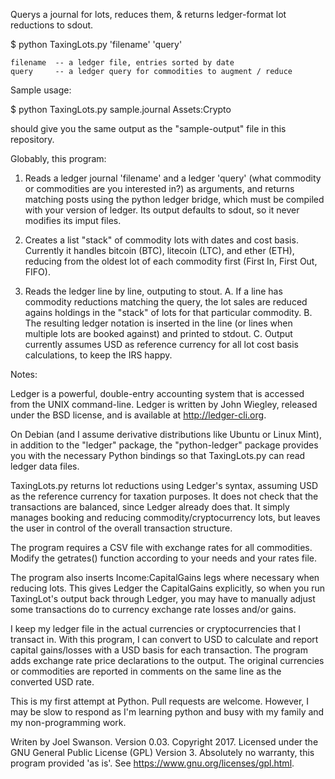 Querys a journal for lots, reduces them, & returns ledger-format lot reductions to sdout.

$ python TaxingLots.py 'filename' 'query'

    filename  -- a ledger file, entries sorted by date
    query     -- a ledger query for commodities to augment / reduce

Sample usage:

$ python TaxingLots.py sample.journal Assets:Crypto

should give you the same output as the "sample-output" file in this repository.

Globably, this program:

 1. Reads a ledger journal 'filename' and a ledger 'query' (what
    commodity or commodities are you interested in?) as arguments,
    and returns matching posts using the python ledger bridge, which
    must be compiled with your version of ledger. Its output defaults
    to sdout, so it never modifies its imput files.

 2. Creates a list "stack" of commodity lots with dates and cost basis.
    Currently it handles bitcoin (BTC), litecoin (LTC), and ether (ETH),
    reducing from the oldest lot of each commodity first (First In, First
    Out, FIFO).

 3. Reads the ledger line by line, outputing to stout.
    A. If a line has commodity reductions matching the query,
       the lot sales are reduced agains holdings in the "stack" of lots
       for that particular commodity.
    B. The resulting ledger notation is inserted in the line (or lines
       when multiple lots are booked against) and printed to stdout.
    C. Output currently assumes USD as reference currency for all lot cost
       basis calculations, to keep the IRS happy.
        
Notes:

Ledger is a powerful, double-entry accounting system that is accessed from the
UNIX command-line. Ledger is written by John Wiegley, released under the BSD
license, and is available at http://ledger-cli.org.

On Debian (and I assume derivative distributions like Ubuntu or Linux Mint), in
addition to the "ledger" package, the "python-ledger" package provides you with
the necessary Python bindings so that TaxingLots.py can read ledger data files.

TaxingLots.py returns lot reductions using Ledger's syntax, assuming USD as the
reference currency for taxation purposes. It does not check that the
transactions are balanced, since Ledger already does that. It simply manages
booking and reducing commodity/cryptocurrency lots, but leaves the user in
control of the overall transaction structure.

The program requires a CSV file with exchange rates for all commodities. Modify
the getrates() function according to your needs and your rates file.

The program also inserts Income:CapitalGains legs where necessary when reducing
lots. This gives Ledger the CapitalGains explicitly, so when you run TaxingLot's
output back through Ledger, you may have to manually adjust some transactions do
to currency exchange rate losses and/or gains.

I keep my ledger file in the actual currencies or cryptocurrencies that I
transact in. With this program, I can convert to USD to calculate and report
capital gains/losses with a USD basis for each transaction. The program adds
exchange rate price declarations to the output. The original currencies or
commodities are reported in comments on the same line as the converted USD rate.

This is my first attempt at Python. Pull requests are welcome. However, I may
be slow to respond as I'm learning python and busy with my family and my
non-programming work.

Writen by Joel Swanson. Version 0.03. Copyright 2017. Licensed under
the GNU General Public License (GPL) Version 3. Absolutely no warranty,
this program provided 'as is'. See https://www.gnu.org/licenses/gpl.html.